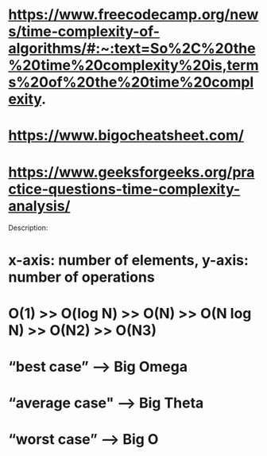 



# https://www.freecodecamp.org/news/time-complexity-of-algorithms/#:~:text=So%2C%20the%20time%20complexity%20is,terms%20of%20the%20time%20complexity.

# https://www.bigocheatsheet.com/


# https://www.geeksforgeeks.org/practice-questions-time-complexity-analysis/





Description:

# x-axis: number of elements, y-axis: number of operations


# O(1) >>  O(log N) >> O(N) >> O(N log N) >> O(N2) >> O(N3)




# “best case” -->  Big Omega
# “average case" --> Big Theta
# “worst case”  --> Big O